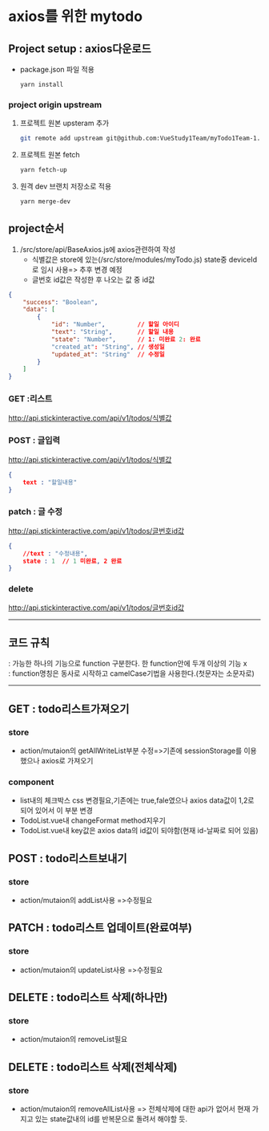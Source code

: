 # axios를 위한 mytodo

## Project setup : axios다운로드
- package.json 파일 적용
 
	```
	yarn install
	```
### project origin upstream
1. 프로젝트 원본 upsteram 추가
	```bash
	git remote add upstream git@github.com:VueStudy1Team/myTodo1Team-1.git
	```
2. 프로젝트 원본 fetch

	```bash
	yarn fetch-up
	```
3. 원격 dev 브랜치 저장소로 적용

	```bash
	yarn merge-dev
	```
## project순서

1. /src/store/api/BaseAxios.js에 axios관련하여 작성
	- 식별값은 store에 있는(/src/store/modules/myTodo.js) state중 deviceId로 임시 사용=> 추후 변경 예정
	- 글번호 id값은 작성한 후 나오는 값 중 id값

```json
{
	"success": "Boolean",
	"data": [
		{
			"id": "Number",        	// 할일 아이디
			"text": "String",      	// 할일 내용
			"state": "Number",     	// 1: 미완료 2: 완료
			"created_at": "String", // 생성일
			"updated_at": "String" 	// 수정일
		}
	]
}
```
### GET :리스트
http://api.stickinteractive.com/api/v1/todos/식별값

### POST : 글입력
http://api.stickinteractive.com/api/v1/todos/식별값

``` json
{
	text : "할일내용"
}
```

### patch : 글 수정
http://api.stickinteractive.com/api/v1/todos/글번호id값

``` json
{
	//text : "수정내용",
	state : 1  // 1 미완료, 2 완료
}
```

### delete
http://api.stickinteractive.com/api/v1/todos/글번호id값

---

## 코드 규칙
: 가능한 하나의 기능으로 function 구분한다. 한 function안에 두개 이상의 기능 x  
: function명칭은 동사로 시작하고 camelCase기법을 사용한다.(첫문자는 소문자로)  

---

## GET : todo리스트가져오기
### store
- action/mutaion의 getAllWriteList부분 수정=>기존에 sessionStorage를 이용했으나 axios로 가져오기  
### component
- list내의 체크박스 css 변경필요,기존에는 true,fale였으나 axios data값이 1,2로 되어 있어서 이 부분 변경
- TodoList.vue내 changeFormat method지우기
- TodoList.vue내 key값은 axios data의 id값이 되야함(현재 id-날짜로 되어 있음)

## POST : todo리스트보내기
### store
- action/mutaion의 addList사용 =>수정필요

## PATCH : todo리스트 업데이트(완료여부)
### store
- action/mutaion의 updateList사용 =>수정필요

## DELETE : todo리스트 삭제(하나만)
### store
- action/mutaion의 removeList필요

## DELETE : todo리스트 삭제(전체삭제)
### store
- action/mutaion의 removeAllList사용 => 전체삭제에 대한 api가 없어서 현재 가지고 있는 state값내의 id를 반복문으로 돌려서 해야할 듯.